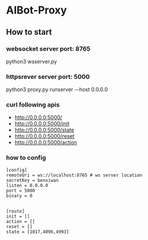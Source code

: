# AIBot-Proxy


## How to start

### websocket server port: 8765

python3 wsserver.py

### httpsrever server port: 5000

python3 proxy.py runserver --host 0.0.0.0

### curl following apis

* http://0.0.0.0:5000/
* http://0.0.0.0:5000/init
* http://0.0.0.0:5000/state
* http://0.0.0.0:5000/reset
* http://0.0.0.0:5000/action

### how to config

```
[config]
remoteUri = ws://localhost:8765 # ws server location
secretKey = benxiwan 
listen = 0.0.0.0
port = 5000
binary = 0


[route]
init = []
action = []
reset = []
state = [1017,4096,4993]
```


